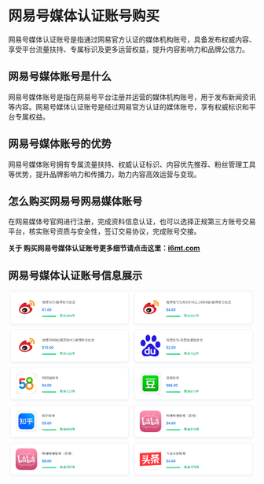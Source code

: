 # 网易号媒体认证账号购买
网易号媒体认证账号是指通过网易官方认证的媒体机构账号，具备发布权威内容、享受平台流量扶持、专属标识及更多运营权益，提升内容影响力和品牌公信力。

## 网易号媒体账号是什么
网易号媒体账号是指在网易号平台注册并运营的媒体机构账号，用于发布新闻资讯等内容。网易号媒体认证账号是经过网易官方认证的媒体账号，享有权威标识和平台专属权益。

## 网易号媒体账号的优势
网易号媒体账号拥有专属流量扶持、权威认证标识、内容优先推荐、粉丝管理工具等优势，提升品牌影响力和传播力，助力内容高效运营与变现。

## 怎么购买网易号网易媒体账号
在网易媒体号官网进行注册，完成资料信息认证，也可以选择正规第三方账号交易平台，核实账号资质与安全性，签订交易协议，完成账号交接。

**关于 购买网易号媒体认证账号更多细节请点击这里：[i6mt.com](https://www.i6mt.com)**

## 网易号媒体认证账号信息展示
![网易号媒体认证账号](https://github.com/johnathancarter730358/dxct/blob/main/52d80aeb-7c1b-483f-b322-8248c214d73b.png?raw=true)
